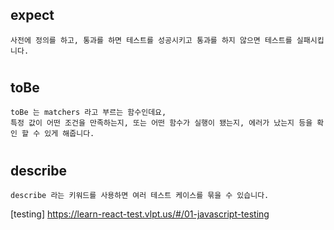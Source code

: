 ## expect

    사전에 정의를 하고, 통과를 하면 테스트를 성공시키고 통과를 하지 않으면 테스트를 실패시킵니다.

#

## toBe

    toBe 는 matchers 라고 부르는 함수인데요,
    특정 값이 어떤 조건을 만족하는지, 또는 어떤 함수가 실행이 됐는지, 에러가 났는지 등을 확인 할 수 있게 해줍니다.

#

## describe

    describe 라는 키워드를 사용하면 여러 테스트 케이스를 묶을 수 있습니다.

[testing] https://learn-react-test.vlpt.us/#/01-javascript-testing
